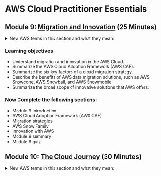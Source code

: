 # AWS Cloud Practitioner Essentials

## Module 9: [Migration and Innovation](https://mm.tt/map/2398189584) (25 Minutes)

<details class="faq box"><summary>New AWS terms in this section and what they mean:</summary>
<p>

| Term | Category | What it Does |
| --- | --- | --- |  
| Amazon Cloud Adoption Framework (CAF) | Framework | How to adopt Cloud | 
| Amazon Snowcone | Migration | Move some small data | 
| Amazon Snowball | Migration | Move more data |
| Amazon Snowmobile | Migration | Move the mostest data |

<details class="faq box"><summary>Migration, Disaster Recovery and Business Continuity</summary>
<p>

![image](https://www.awsgeek.com/AWS-Snow-Family/AWS-Snow-Family.jpg)

</p>
</details>

</p>
</details>

### Learning objectives
* Understand migration and innovation in the AWS Cloud.
* Summarize the AWS Cloud Adoption Framework (AWS CAF). 
* Summarize the six key factors of a cloud migration strategy.
* Describe the benefits of AWS data migration solutions, such as AWS Snowcone, AWS Snowball, and AWS Snowmobile
* Summarize the broad scope of innovative solutions that AWS offers.

### Now Complete the following sections:
* Module 9 introduction
* AWS Cloud Adoption Framework (AWS CAF)
* Migration strategies
* AWS Snow Family
* Innovation with AWS
* Module 9 summary
* Module 9 quiz

## Module 10: [The Cloud Journey](https://mm.tt/map/2398189641) (30 Minutes)

<details class="faq box"><summary>New AWS terms in this section and what they mean:</summary>
<p>

| Term | Category | What it Does |
| --- | --- | --- |  
| Amazon Well Architected Framework (WAF) | Framework | Things you should consider when architecting your solution | 
| C |  | Cost Optimization Pillar |  
| R |  | Reliability Pillar |  
| O |  | Operational Excellence Pillar |  
| P |  | Performance Efficiency Pillar |  
| S |  | Security Pillar |  
| S |  | Sustainability Pillar   

<details class="faq box"><summary>Well Architected Framework</summary>
<p>

![image](https://www.awsgeek.com/AWS-Well-Architected-Framework/AWS-Well-Architected-Framework.jpg)

</p>
</details>

### Learning objectives
* Summarize the six pillars of the Well-Architected Framework.  
* Explain the six benefits of cloud computing.

### Now Complete the following sections:
* Module 10 introduction
* The AWS Well-Architected Framework
* Benefits of the AWS Cloud
* Module 10 summary
* Module 10 quiz
<br>

## Break for Refreshments (15 Minutes)
<br>

Be back at 04:15pm for [Module 11: AWS Certification Basics](https://github.com/jamesbuckett/aws-cloud-practitioner-essentials/blob/main/07-seventh-time-block.md)